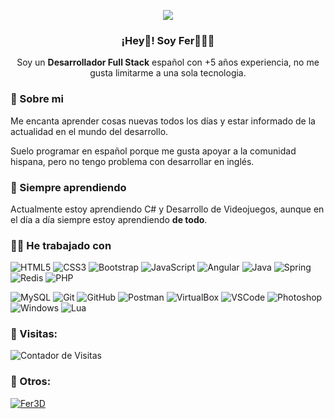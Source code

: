 <p align="center" width="300">
   <img align="center"  src="https://github.com/user-attachments/assets/0467fec6-dd16-43e0-b817-47601a9af925" />
   <h3 align="center">¡Hey👋! Soy Fer👨🏻‍💻</h3>
  <p align="center">Soy un <strong>Desarrollador Full Stack</strong> español con +5 años experiencia, no me gusta limitarme a una sola tecnologia.<br></p>
</p>

### 👋 Sobre mi

Me encanta aprender cosas nuevas todos los días y estar informado de la actualidad en el mundo del desarrollo.

Suelo programar en español porque me gusta apoyar a la comunidad hispana, pero no tengo problema con desarrollar en inglés.

### 🌱 Siempre aprendiendo

Actualmente estoy aprendiendo C# y Desarrollo de Videojuegos, aunque en el día a día siempre estoy aprendiendo **de todo**.

### 👩‍💻 He trabajado con

![HTML5](https://img.icons8.com/color/48/000000/html-5--v1.png)
![CSS3](https://img.icons8.com/color/48/000000/css3.png)
![Bootstrap](https://img.icons8.com/color/48/000000/bootstrap.png)
![JavaScript](https://img.icons8.com/color/48/000000/javascript--v1.png)
![Angular](https://img.icons8.com/external-tal-revivo-color-tal-revivo/48/000000/external-angular-a-typescript-based-open-source-web-application-framework-logo-color-tal-revivo.png)
![Java](https://img.icons8.com/color/48/000000/java-coffee-cup-logo--v1.png)
![Spring](https://img.icons8.com/color/48/000000/spring-logo.png)
![Redis](https://img.icons8.com/color/48/000000/redis.png)
![PHP](https://img.icons8.com/color/48/000000/php.png)

![MySQL](https://img.icons8.com/color/48/000000/mysql-logo.png)
![Git](https://img.icons8.com/color/48/000000/git.png)
![GitHub](https://img.icons8.com/color/48/000000/github--v1.png)
![Postman](https://img.icons8.com/external-tal-revivo-color-tal-revivo/48/000000/external-postman-is-the-only-complete-api-development-environment-logo-color-tal-revivo.png)
![VirtualBox](https://img.icons8.com/fluency/48/000000/virtualbox--v1.png)
![VSCode](https://img.icons8.com/color/48/000000/visual-studio-code-2019.png)
![Photoshop](https://img.icons8.com/fluency/48/000000/adobe-photoshop.png)
![Windows](https://img.icons8.com/color/48/000000/windows-logo.png)
![Lua](https://img.icons8.com/color/48/000000/lua-language--v1.png)


### 📒 Visitas:
![Contador de Visitas](https://profile-counter.glitch.me/Fer3D/count.svg)

### 🧩 Otros:
<a href="https://github.com/Fer3D"><img src="http://github-readme-streak-stats.herokuapp.com/?user=Fer3D&locale=es&theme=algolia&date_format=M%20j%5B%2C%20Y%5D&ring=ddddd&fire=dddddd&sideNums=dddddd" alt="Fer3D"></a>
